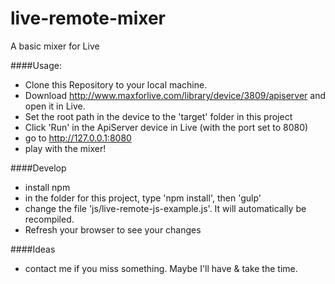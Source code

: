 # live-remote-mixer
A basic mixer for Live

####Usage:

* Clone this Repository to your local machine.
* Download http://www.maxforlive.com/library/device/3809/apiserver and open it in Live.
* Set the root path in the device to the 'target' folder in this project
* Click 'Run' in the ApiServer device in Live (with the port set to 8080)
* go to http://127.0.0.1:8080
* play with the mixer!


####Develop

 * install npm
 * in the folder for this project, type 'npm install', then 'gulp'
 * change the file 'js/live-remote-js-example.js'. It will automatically be recompiled.
 * Refresh your browser to see your changes

####Ideas

 * contact me if you miss something. Maybe I'll have & take the time.

